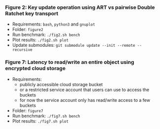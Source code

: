 ### Figure 2: Key update operation using ART vs pairwise Double Ratchet key transport
- Requirements: `bash`, `python3` and `gnuplot`
- Folder: `figure2`
- Run benchmark: `./fig2.sh bench`
- Plot results: `./fig2.sh plot`
- Update submodules: `git submodule update --init --remote --recursive`

### Figure 7: Latency to read/write an entire object using encrypted cloud storage
- Requirements: 
    - publicly accessible cloud storage bucket
    - or a restricted service account that users can use to access the buckets
    - for now the service account only has read/write access to a few buckets
- Folder: `figure7`
- Run benchmark: `./fig7.sh bench`
- Plot results: `./fig7.sh plot`
